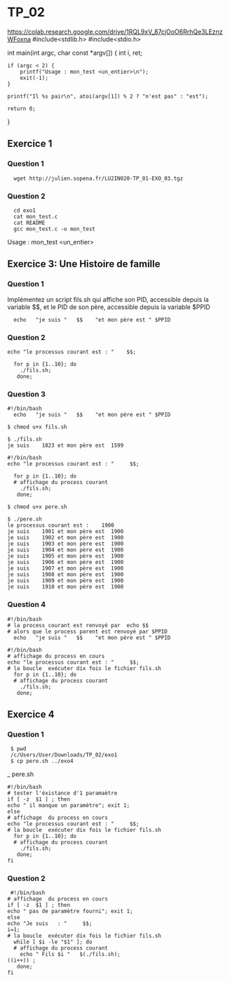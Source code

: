 # TP_02

https://colab.research.google.com/drive/1RQL9xV_87cjOoO6RrhQe3LEznzWFoxna
#include<stdlib.h>
#include<stdio.h>

int main(int argc, char const *argv[])
{
	int i, ret;

	if (argc < 2) {
		printf("Usage : mon_test <un_entier>\n");
		exit(-1);
	}

	printf("Il %s pair\n", atoi(argv[1]) % 2 ? "n'est pas" : "est");

	return 0;
}

## Exercice 1

### Question 1
```shell
  wget http://julien.sopena.fr/LU2IN020-TP_01-EXO_03.tgz
```
 
### Question 2
```shell
  cd exo1
  cat mon_test.c
  cat README
  gcc mon_test.c -o mon_test
```

Usage : mon_test <un_entier>



## Exercice 3:  Une Histoire de famille
### Question 1
Implémentez un script fils.sh qui affiche son PID, accessible depuis la variable $$, et le PID de son père, accessible depuis la variable $PPID
```shell
  echo   "je suis "   $$    "et mon père est " $PPID
```
### Question 2
```shell
echo "le processus courant est : "    $$;

  for p in {1..10}; do
    ./fils.sh;
   done;
```

### Question 3
```shell
#!/bin/bash
  echo   "je suis "   $$    "et mon père est " $PPID
```
```shell
$ chmod u+x fils.sh

$ ./fils.sh
je suis    1823 et mon père est  1599
```


```shell
#!/bin/bash
echo "le processus courant est : "     $$;

  for p in {1..10}; do
  # affichage du process courant
    ./fils.sh;
   done;

```


```shell
$ chmod u+x pere.sh

$ ./pere.sh
le processus courant est :    1900
je suis    1901 et mon père est  1900
je suis    1902 et mon père est  1900
je suis    1903 et mon père est  1900
je suis    1904 et mon père est  1900
je suis    1905 et mon père est  1900
je suis    1906 et mon père est  1900
je suis    1907 et mon père est  1900
je suis    1908 et mon père est  1900
je suis    1909 et mon père est  1900
je suis    1910 et mon père est  1900

```

### Question 4
```shell
#!/bin/bash
# la process courant est renvoyé par  echo $$
# alors que le process parent est renvoyé par $PPID
  echo   "je suis "   $$    "et mon père est " $PPID
```

```shell
#!/bin/bash
# affichage du process en cours
echo "le processus courant est : "     $$;
# la boucle  exécuter dix fois le fichier fils.sh
  for p in {1..10}; do
  # affichage du process courant
    ./fils.sh;
   done;
```

##  Exercice 4
### Question 1
```shell
 $ pwd
 /c/Users/User/Downloads/TP_02/exo1
 $ cp pere.sh ../exo4
```

_ pere.sh
```shell
#!/bin/bash
# tester l'éxistance d'1 paramaètre
if [ -z  $1 ] ; then
echo " il manque un paramètre"; exit 1;
else
# affichage  du process en cours
echo "le processus courant est : "     $$;
# la boucle  exécuter dix fois le fichier fils.sh
  for p in {1..10}; do
  # affichage du process courant
    ./fils.sh;
   done;
fi

```


### Question 2
```shell
 #!/bin/bash
# affichage  du process en cours
if [ -z  $1 ] ; then
echo " pas de paramètre fourni"; exit 1;
else
echo "Je suis   : "     $$;
i=1;
# la boucle  exécuter dix fois le fichier fils.sh
  while [ $i -le "$1" ]; do
  # affichage du process courant
    echo " Fils $i "   $(./fils.sh);
((i++)) ;
   done;
fi

```
